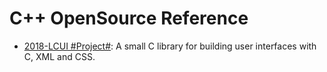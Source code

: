 # C++ OpenSource Reference

- [2018-LCUI #Project#](https://github.com/lc-soft/LCUI): A small C library for building user interfaces with C, XML and CSS. 
